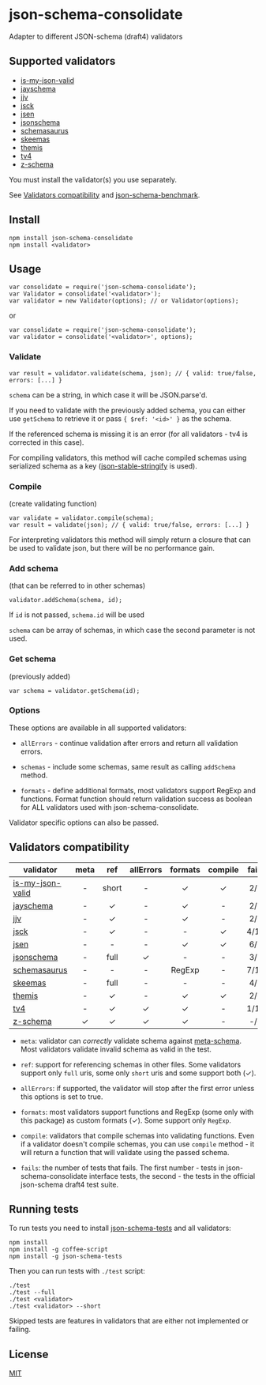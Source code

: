 # json-schema-consolidate

Adapter to different JSON-schema (draft4) validators


## Supported validators

- [is-my-json-valid](https://github.com/mafintosh/is-my-json-valid)
- [jayschema](https://github.com/natesilva/jayschema)
- [jjv](https://github.com/acornejo/jjv)
- [jsck](https://github.com/pandastrike/jsck)
- [jsen](https://github.com/bugventure/jsen)
- [jsonschema](https://github.com/tdegrunt/jsonschema)
- [schemasaurus](https://github.com/AlexeyGrishin/schemasaurus)
- [skeemas](https://github.com/Prestaul/skeemas)
- [themis](https://github.com/playlyfe/themis)
- [tv4](https://github.com/geraintluff/tv4)
- [z-schema](https://github.com/zaggino/z-schema#register-a-custom-format)

You must install the validator(s) you use separately.

See [Validators compatibility](https://github.com/epoberezkin/json-schema-consolidate#validators-compatibility) and [json-schema-benchmark](https://github.com/ebdrup/json-schema-benchmark).


## Install

```
npm install json-schema-consolidate
npm install <validator>
```


## Usage

```
var consolidate = require('json-schema-consolidate');
var Validator = consolidate('<validator>');
var validator = new Validator(options); // or Validator(options);
```

or

```
var consolidate = require('json-schema-consolidate');
var validator = consolidate('<validator>', options);
```


### Validate

```
var result = validator.validate(schema, json); // { valid: true/false, errors: [...] }
```

`schema` can be a string, in which case it will be JSON.parse'd.

If you need to validate with the previously added schema, you can either use `getSchema` to retrieve it or pass `{ $ref: '<id>' }` as the schema.

If the referenced schema is missing it is an error (for all validators - tv4 is corrected in this case).

For compiling validators, this method will cache compiled schemas using serialized schema as a key ([json-stable-stringify](https://github.com/substack/json-stable-stringify) is used).


### Compile

(create validating function)

```
var validate = validator.compile(schema);
var result = validate(json); // { valid: true/false, errors: [...] }
```

For interpreting validators this method will simply return a closure that can be used to validate json, but there will be no performance gain.


### Add schema

(that can be referred to in other schemas)

```
validator.addSchema(schema, id);
```

If `id` is not passed, `schema.id` will be used

`schema` can be array of schemas, in which case the second parameter is not used.


### Get schema

(previously added)

```
var schema = validator.getSchema(id);
```


### Options

These options are available in all supported validators:

- `allErrors` - continue validation after errors and return all validation errors.

- `schemas` - include some schemas, same result as calling `addSchema` method.

- `formats` - define additional formats, most validators support RegExp and functions. Format function should return validation success as boolean for ALL validators used with json-schema-consolidate.


Validator specific options can also be passed.


## Validators compatibility

|validator|meta| ref |allErrors|formats|compile|fails|
|---------|:--:|:---:|:-------:|:-----:|:-----:|:---:|
|[is-my-json-valid](https://github.com/mafintosh/is-my-json-valid)|-|short|-|&#x2713;|&#x2713;|2/9|
|[jayschema](https://github.com/natesilva/jayschema)|-|&#x2713;|-|&#x2713;|-|2/8|
|[jjv](https://github.com/acornejo/jjv)|-|&#x2713;|-|&#x2713;|-|2/9|
|[jsck](https://github.com/pandastrike/jsck)|-|&#x2713;|-|-|&#x2713;|4/11|
|[jsen](https://github.com/bugventure/jsen)|-|-|-|&#x2713;|&#x2713;|6/7|
|[jsonschema](https://github.com/tdegrunt/jsonschema)|-|full|&#x2713;|-|-|3/9|
|[schemasaurus](https://github.com/AlexeyGrishin/schemasaurus)|-|-|-|RegExp|-|7/10|
|[skeemas](https://github.com/Prestaul/skeemas)|-|full|-|-|-|4/8|
|[themis](https://github.com/playlyfe/themis)|-|&#x2713;|-|&#x2713;|&#x2713;|2/8|
|[tv4](https://github.com/geraintluff/tv4)|-|&#x2713;|&#x2713;|&#x2713;|-|1/17|
|[z-schema](https://github.com/zaggino/z-schema)|&#x2713;|&#x2713;|&#x2713;|&#x2713;|-|-/6|

- `meta`: validator can _correctly_ validate schema against [meta-schema](http://json-schema.org/documentation.html). Most validators validate invalid schema as valid in the test.

- `ref`: support for referencing schemas in other files. Some validators support only `full` uris, some only `short` uris and some support both (&#x2713;).

- `allErrors`: if supported, the validator will stop after the first error unless this options is set to true.

- `formats`: most validators support functions and RegExp (some only with this package) as custom formats (&#x2713;). Some support only `RegExp`.

- `compile`: validators that compile schemas into validating functions. Even if a validator doesn't compile schemas, you can use `compile` method - it will return a function that will validate using the passed schema.

- `fails`: the number of tests that fails. The first number - tests in json-schema-consolidate interface tests, the second - the tests in the official json-schema draft4 test suite.


## Running tests

To run tests you need to install [json-schema-tests](https://github.com/pandastrike/json-schema-tests) and all validators:

```
npm install
npm install -g coffee-script
npm install -g json-schema-tests
```

Then you can run tests with `./test` script:


```
./test
./test --full
./test <validator>
./test <validator> --short
```

Skipped tests are features in validators that are either not implemented or failing.


## License

[MIT](https://github.com/epoberezkin/json-schema-consolidate/blob/master/LICENSE)
